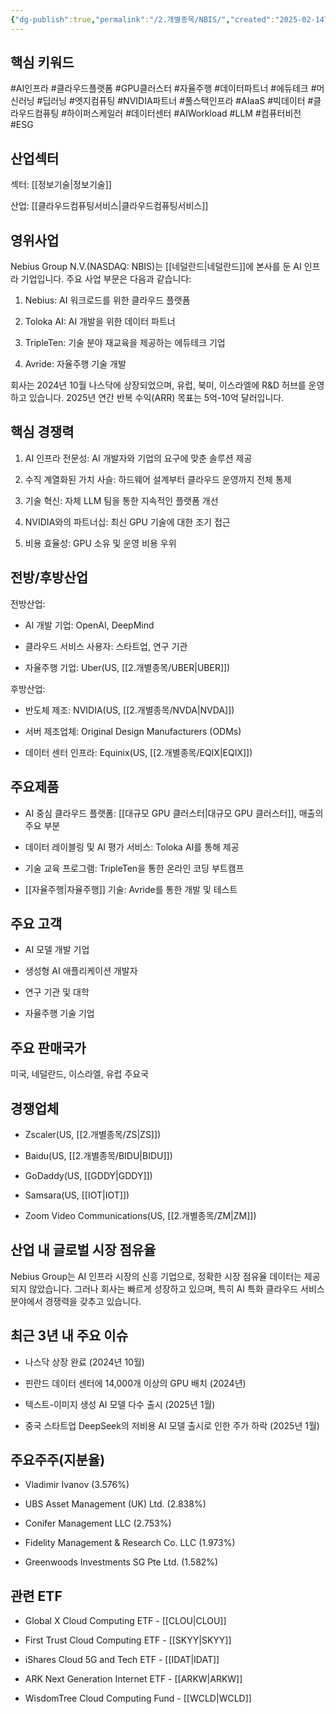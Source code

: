 ```yaml
---
{"dg-publish":true,"permalink":"/2.개별종목/NBIS/","created":"2025-02-14T22:42:14.918+09:00","updated":"2025-07-29T21:37:04.958+09:00"}
---
```


## 핵심 키워드

#AI인프라 #클라우드플랫폼 #GPU클러스터 #자율주행 #데이터파트너 #에듀테크 #머신러닝 #딥러닝 #엣지컴퓨팅 #NVIDIA파트너 #풀스택인프라 #AIaaS #빅데이터 #클라우드컴퓨팅 #하이퍼스케일러 #데이터센터 #AIWorkload #LLM #컴퓨터비전 #ESG

## 산업섹터

섹터: [[정보기술\|정보기술]]

산업: [[클라우드컴퓨팅서비스\|클라우드컴퓨팅서비스]]

## 영위사업

Nebius Group N.V.(NASDAQ: NBIS)는 [[네덜란드\|네덜란드]]에 본사를 둔 AI 인프라 기업입니다. 주요 사업 부문은 다음과 같습니다:

1. Nebius: AI 워크로드를 위한 클라우드 플랫폼
    
2. Toloka AI: AI 개발을 위한 데이터 파트너
    
3. TripleTen: 기술 분야 재교육을 제공하는 에듀테크 기업
    
4. Avride: 자율주행 기술 개발
    

회사는 2024년 10월 나스닥에 상장되었으며, 유럽, 북미, 이스라엘에 R&D 허브를 운영하고 있습니다. 2025년 연간 반복 수익(ARR) 목표는 5억-10억 달러입니다.

## 핵심 경쟁력

1. AI 인프라 전문성: AI 개발자와 기업의 요구에 맞춘 솔루션 제공
    
2. 수직 계열화된 가치 사슬: 하드웨어 설계부터 클라우드 운영까지 전체 통제
    
3. 기술 혁신: 자체 LLM 팀을 통한 지속적인 플랫폼 개선
    
4. NVIDIA와의 파트너십: 최신 GPU 기술에 대한 조기 접근
    
5. 비용 효율성: GPU 소유 및 운영 비용 우위
    

## 전방/후방산업

전방산업:

- AI 개발 기업: OpenAI, DeepMind
    
- 클라우드 서비스 사용자: 스타트업, 연구 기관
    
- 자율주행 기업: Uber(US, [[2.개별종목/UBER\|UBER]])
    

후방산업:

- 반도체 제조: NVIDIA(US, [[2.개별종목/NVDA\|NVDA]])
    
- 서버 제조업체: Original Design Manufacturers (ODMs)
    
- 데이터 센터 인프라: Equinix(US, [[2.개별종목/EQIX\|EQIX]])
    

## 주요제품

- AI 중심 클라우드 플랫폼: [[대규모 GPU 클러스터\|대규모 GPU 클러스터]], 매출의 주요 부분
    
- 데이터 레이블링 및 AI 평가 서비스: Toloka AI를 통해 제공
    
- 기술 교육 프로그램: TripleTen을 통한 온라인 코딩 부트캠프
    
- [[자율주행\|자율주행]] 기술: Avride를 통한 개발 및 테스트
    

## 주요 고객

- AI 모델 개발 기업
    
- 생성형 AI 애플리케이션 개발자
    
- 연구 기관 및 대학
    
- 자율주행 기술 기업
    

## 주요 판매국가

미국, 네덜란드, 이스라엘, 유럽 주요국

## 경쟁업체

- Zscaler(US, [[2.개별종목/ZS\|ZS]])
    
- Baidu(US, [[2.개별종목/BIDU\|BIDU]])
    
- GoDaddy(US, [[GDDY\|GDDY]])
    
- Samsara(US, [[IOT\|IOT]])
    
- Zoom Video Communications(US, [[2.개별종목/ZM\|ZM]])
    

## 산업 내 글로벌 시장 점유율

Nebius Group는 AI 인프라 시장의 신흥 기업으로, 정확한 시장 점유율 데이터는 제공되지 않았습니다. 그러나 회사는 빠르게 성장하고 있으며, 특히 AI 특화 클라우드 서비스 분야에서 경쟁력을 갖추고 있습니다.

## 최근 3년 내 주요 이슈

- 나스닥 상장 완료 (2024년 10월)
    
- 핀란드 데이터 센터에 14,000개 이상의 GPU 배치 (2024년)
    
- 텍스트-이미지 생성 AI 모델 다수 출시 (2025년 1월)
    
- 중국 스타트업 DeepSeek의 저비용 AI 모델 출시로 인한 주가 하락 (2025년 1월)
    

## 주요주주(지분율)

- Vladimir Ivanov (3.576%)
    
- UBS Asset Management (UK) Ltd. (2.838%)
    
- Conifer Management LLC (2.753%)
    
- Fidelity Management & Research Co. LLC (1.973%)
    
- Greenwoods Investments SG Pte Ltd. (1.582%)
    

## 관련 ETF

- Global X Cloud Computing ETF - [[CLOU\|CLOU]]
    
- First Trust Cloud Computing ETF - [[SKYY\|SKYY]]
    
- iShares Cloud 5G and Tech ETF - [[IDAT\|IDAT]]
    
- ARK Next Generation Internet ETF - [[ARKW\|ARKW]]
    
- WisdomTree Cloud Computing Fund - [[WCLD\|WCLD]]